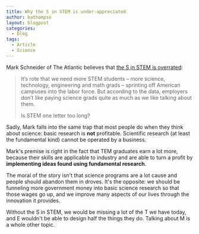 ```yaml
---
title: Why the S in STEM is under-appreciated
author: bathompso
layout: blogpost
categories:
  - blog
tags:
  - Article
  - Science
---
```

Mark Schneider of The Atlantic believes that [the S in STEM is overrated](http://www.theatlantic.com/business/archive/2013/09/why-the-s-in-stem-is-overrated/279931/):
> It’s rote that we need more STEM students – more science, technology, engineering and math grads – sprinting off American campuses into the labor force. But according to the data, employers don’t like paying science grads quite as much as we like talking about them.
>
> Is STEM one letter too long?

Sadly, Mark falls into the same trap that most people do when they think about science: basic research is **not** profitable. Scientific research (at least the fundamental kind) cannot be operated by a business.

Mark's premise is right in the fact that TEM graduates earn a lot more, because their skills are applicable to industry and are able to turn a profit by **implementing ideas found using fundamental research**.

The moral of the story isn't that science programs are a lot cause and people should abandon them in droves. It's the opposite: we should be funneling more government money into basic science research so that those wages go up, and we improve many aspects of our lives through the innovation it provides.

Without the S in STEM, we would be missing a lot of the T we have today, and E wouldn't be able to design half the things they do. Talking about M is a whole other topic.

